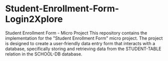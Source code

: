 # Student-Enrollment-Form-Login2Xplore
Student Enrollment Form - Micro Project  This repository contains the implementation for the "Student Enrollment Form" micro project. The project is designed to create a user-friendly data entry form that interacts with a database, specifically storing and retrieving data from the STUDENT-TABLE relation in the SCHOOL-DB database.
